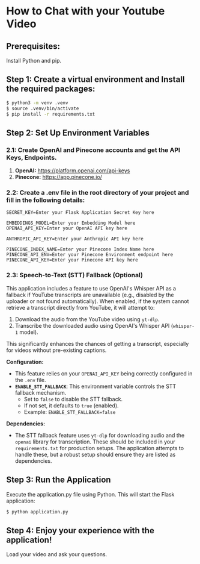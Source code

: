 # How to Chat with your Youtube Video

## Prerequisites:
Install Python and pip.

## Step 1: Create a virtual environment and Install the required packages:

```bash
$ python3 -m venv .venv
$ source .venv/bin/activate
$ pip install -r requirements.txt
```

## Step 2: Set Up Environment Variables
  ### 2.1: Create OpenAI and Pinecone accounts and get the API Keys, Endpoints.

  1. **OpenAI:** https://platform.openai.com/api-keys
  2. **Pinecone:** https://app.pinecone.io/

  ### 2.2: Create a .env file in the root directory of your project and fill in the following details:
```plaintext
SECRET_KEY=Enter your Flask Application Secret Key here

EMBEDDINGS_MODEL=Enter your Embedding Model here
OPENAI_API_KEY=Enter your OpenAI API key here

ANTHROPIC_API_KEY=Enter your Anthropic API key here

PINECONE_INDEX_NAME=Enter your Pinecone Index Name here
PINECONE_API_ENV=Enter your Pinecone Environment endpoint here
PINECONE_API_KEY=Enter your Pinecone API key here
```

### 2.3: Speech-to-Text (STT) Fallback (Optional)

This application includes a feature to use OpenAI's Whisper API as a fallback if YouTube transcripts are unavailable (e.g., disabled by the uploader or not found automatically).
When enabled, if the system cannot retrieve a transcript directly from YouTube, it will attempt to:
1. Download the audio from the YouTube video using `yt-dlp`.
2. Transcribe the downloaded audio using OpenAI's Whisper API (`whisper-1` model).

This significantly enhances the chances of getting a transcript, especially for videos without pre-existing captions.

**Configuration:**

*   This feature relies on your `OPENAI_API_KEY` being correctly configured in the `.env` file.
*   **`ENABLE_STT_FALLBACK`**: This environment variable controls the STT fallback mechanism.
    *   Set to `false` to disable the STT fallback.
    *   If not set, it defaults to `true` (enabled).
    *   Example: `ENABLE_STT_FALLBACK=false`

**Dependencies:**
*   The STT fallback feature uses `yt-dlp` for downloading audio and the `openai` library for transcription. These should be included in your `requirements.txt` for production setups. The application attempts to handle these, but a robust setup should ensure they are listed as dependencies.

## Step 3: Run the Application
Execute the application.py file using Python. This will start the Flask application:
```bash
$ python application.py
```

## Step 4: Enjoy your experience with the application!
Load your video and ask your questions.

